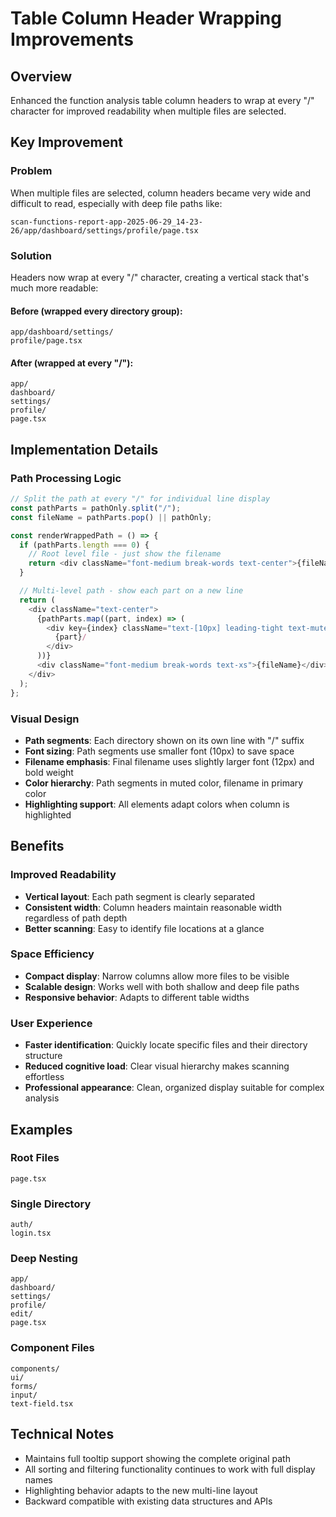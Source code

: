 # Table Column Header Wrapping Improvements

## Overview

Enhanced the function analysis table column headers to wrap at every "/" character for improved readability when multiple files are selected.

## Key Improvement

### Problem

When multiple files are selected, column headers became very wide and difficult to read, especially with deep file paths like:

```
scan-functions-report-app-2025-06-29_14-23-26/app/dashboard/settings/profile/page.tsx
```

### Solution

Headers now wrap at every "/" character, creating a vertical stack that's much more readable:

#### Before (wrapped every directory group):

```
app/dashboard/settings/
profile/page.tsx
```

#### After (wrapped at every "/"):

```
app/
dashboard/
settings/
profile/
page.tsx
```

## Implementation Details

### Path Processing Logic

```typescript
// Split the path at every "/" for individual line display
const pathParts = pathOnly.split("/");
const fileName = pathParts.pop() || pathOnly;

const renderWrappedPath = () => {
  if (pathParts.length === 0) {
    // Root level file - just show the filename
    return <div className="font-medium break-words text-center">{fileName}</div>;
  }

  // Multi-level path - show each part on a new line
  return (
    <div className="text-center">
      {pathParts.map((part, index) => (
        <div key={index} className="text-[10px] leading-tight text-muted-foreground">
          {part}/
        </div>
      ))}
      <div className="font-medium break-words text-xs">{fileName}</div>
    </div>
  );
};
```

### Visual Design

- **Path segments**: Each directory shown on its own line with "/" suffix
- **Font sizing**: Path segments use smaller font (10px) to save space
- **Filename emphasis**: Final filename uses slightly larger font (12px) and bold weight
- **Color hierarchy**: Path segments in muted color, filename in primary color
- **Highlighting support**: All elements adapt colors when column is highlighted

## Benefits

### Improved Readability

- **Vertical layout**: Each path segment is clearly separated
- **Consistent width**: Column headers maintain reasonable width regardless of path depth
- **Better scanning**: Easy to identify file locations at a glance

### Space Efficiency

- **Compact display**: Narrow columns allow more files to be visible
- **Scalable design**: Works well with both shallow and deep file paths
- **Responsive behavior**: Adapts to different table widths

### User Experience

- **Faster identification**: Quickly locate specific files and their directory structure
- **Reduced cognitive load**: Clear visual hierarchy makes scanning effortless
- **Professional appearance**: Clean, organized display suitable for complex analysis

## Examples

### Root Files

```
page.tsx
```

### Single Directory

```
auth/
login.tsx
```

### Deep Nesting

```
app/
dashboard/
settings/
profile/
edit/
page.tsx
```

### Component Files

```
components/
ui/
forms/
input/
text-field.tsx
```

## Technical Notes

- Maintains full tooltip support showing the complete original path
- All sorting and filtering functionality continues to work with full display names
- Highlighting behavior adapts to the new multi-line layout
- Backward compatible with existing data structures and APIs

